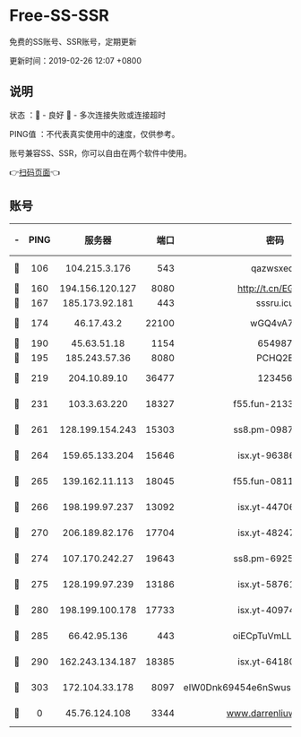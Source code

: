 # Free-SS-SSR

免费的SS账号、SSR账号，定期更新

更新时间：2019-02-26 12:07 +0800

## 说明

状态     ：🙂 - 良好 🙁 - 多次连接失败或连接超时

PING值   ：不代表真实使用中的速度，仅供参考。

账号兼容SS、SSR，你可以自由在两个软件中使用。

👉[扫码页面](https://liesauer.github.io/free-ss-ssr.github.io/)👈

## 账号

|-|PING|服务器|端口|密码|加密方式|区域|
|:----:|:----:|:-----:|-----:|:----:|:----:|:----:|
|🙂|106|104.215.3.176|543|qazwsxedc|aes-256-gcm|JP|
|🙂|160|194.156.120.127|8080|http://t.cn/EGJIyrl|rc4-md5|RU|
|🙂|167|185.173.92.181|443|sssru.icu|rc4-md5|RU|
|🙂|174|46.17.43.2|22100|wGQ4vA7D|aes-256-gcm|RU|
|🙂|190|45.63.51.18|1154|654987|chacha20|US|
|🙂|195|185.243.57.36|8080|PCHQ2E|rc4-md5|US|
|🙂|219|204.10.89.10|36477|123456|aes-256-cfb|US|
|🙂|231|103.3.63.220|18327|f55.fun-21337727|aes-256-cfb|SG|
|🙂|261|128.199.154.243|15303|ss8.pm-09872872|aes-256-cfb|SG|
|🙂|264|159.65.133.204|15646|isx.yt-96386254|aes-256-cfb|SG|
|🙂|265|139.162.11.113|18045|f55.fun-08116553|aes-256-cfb|SG|
|🙂|266|198.199.97.237|13092|isx.yt-44706124|aes-256-cfb|US|
|🙂|270|206.189.82.176|17704|isx.yt-48247850|aes-256-cfb|SG|
|🙂|274|107.170.242.27|19643|ss8.pm-69252395|aes-256-cfb|US|
|🙂|275|128.199.97.239|13186|isx.yt-58761687|aes-256-cfb|SG|
|🙂|280|198.199.100.178|17733|isx.yt-40974898|aes-256-cfb|US|
|🙂|285|66.42.95.136|443|oiECpTuVmLLxk4Ts|aes-256-cfb|US|
|🙂|290|162.243.134.187|18385|isx.yt-64180950|aes-256-cfb|US|
|🙂|303|172.104.33.178|8097|eIW0Dnk69454e6nSwuspv9DmS201tQ0D|aes-256-cfb|SG|
|🙁|0|45.76.124.108|3344|www.darrenliuwei.com|aes-256-cfb|AU|
